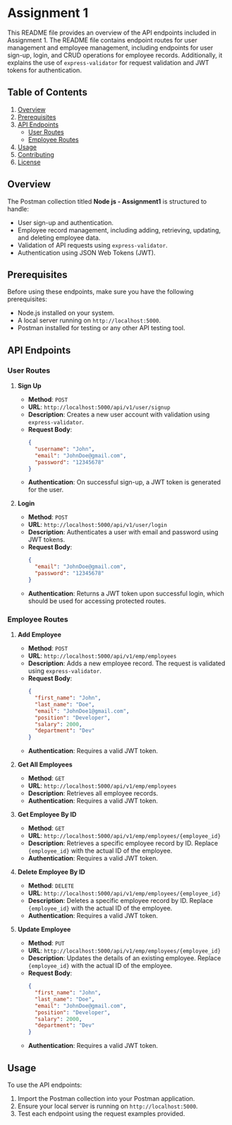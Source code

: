 # Assignment 1

This README file provides an overview of the API endpoints included in Assignment 1. The README file contains endpoint routes for user management and employee management, including endpoints for user sign-up, login, and CRUD operations for employee records. Additionally, it explains the use of `express-validator` for request validation and JWT tokens for authentication.

## Table of Contents

1. [Overview](#overview)
2. [Prerequisites](#prerequisites)
3. [API Endpoints](#api-endpoints)
   - [User Routes](#user-routes)
   - [Employee Routes](#employee-routes)
4. [Usage](#usage)
5. [Contributing](#contributing)
6. [License](#license)

## Overview

The Postman collection titled **Node js - Assignment1** is structured to handle:
- User sign-up and authentication.
- Employee record management, including adding, retrieving, updating, and deleting employee data.
- Validation of API requests using `express-validator`.
- Authentication using JSON Web Tokens (JWT).

## Prerequisites

Before using these endpoints, make sure you have the following prerequisites:
- Node.js installed on your system.
- A local server running on `http://localhost:5000`.
- Postman installed for testing or any other API testing tool.

## API Endpoints

### User Routes

1. **Sign Up**  
   - **Method**: `POST`  
   - **URL**: `http://localhost:5000/api/v1/user/signup`  
   - **Description**: Creates a new user account with validation using `express-validator`.  
   - **Request Body**:
     ```json
     {
       "username": "John",
       "email": "JohnDoe@gmail.com",
       "password": "12345678"
     }
     ```
   - **Authentication**: On successful sign-up, a JWT token is generated for the user.

2. **Login**  
   - **Method**: `POST`  
   - **URL**: `http://localhost:5000/api/v1/user/login`  
   - **Description**: Authenticates a user with email and password using JWT tokens.  
   - **Request Body**:
     ```json
     {
       "email": "JohnDoe@gmail.com",
       "password": "12345678"
     }
     ```
   - **Authentication**: Returns a JWT token upon successful login, which should be used for accessing protected routes.

### Employee Routes

1. **Add Employee**  
   - **Method**: `POST`  
   - **URL**: `http://localhost:5000/api/v1/emp/employees`  
   - **Description**: Adds a new employee record. The request is validated using `express-validator`.  
   - **Request Body**:
     ```json
     {
       "first_name": "John",
       "last_name": "Doe",
       "email": "JohnDoe1@gmail.com",
       "position": "Developer",
       "salary": 2000,
       "department": "Dev"
     }
     ```
   - **Authentication**: Requires a valid JWT token.

2. **Get All Employees**  
   - **Method**: `GET`  
   - **URL**: `http://localhost:5000/api/v1/emp/employees`  
   - **Description**: Retrieves all employee records.
   - **Authentication**: Requires a valid JWT token.

3. **Get Employee By ID**  
   - **Method**: `GET`  
   - **URL**: `http://localhost:5000/api/v1/emp/employees/{employee_id}`  
   - **Description**: Retrieves a specific employee record by ID. Replace `{employee_id}` with the actual ID of the employee.
   - **Authentication**: Requires a valid JWT token.

4. **Delete Employee By ID**  
   - **Method**: `DELETE`  
   - **URL**: `http://localhost:5000/api/v1/emp/employees/{employee_id}`  
   - **Description**: Deletes a specific employee record by ID. Replace `{employee_id}` with the actual ID of the employee.
   - **Authentication**: Requires a valid JWT token.

5. **Update Employee**  
   - **Method**: `PUT`  
   - **URL**: `http://localhost:5000/api/v1/emp/employees/{employee_id}`  
   - **Description**: Updates the details of an existing employee. Replace `{employee_id}` with the actual ID of the employee.  
   - **Request Body**:
     ```json
     {
       "first_name": "John",
       "last_name": "Doe",
       "email": "JohnDoe@gmail.com",
       "position": "Developer",
       "salary": 2000,
       "department": "Dev"
     }
     ```
   - **Authentication**: Requires a valid JWT token.

## Usage

To use the API endpoints:
1. Import the Postman collection into your Postman application.
2. Ensure your local server is running on `http://localhost:5000`.
3. Test each endpoint using the request examples provided.
